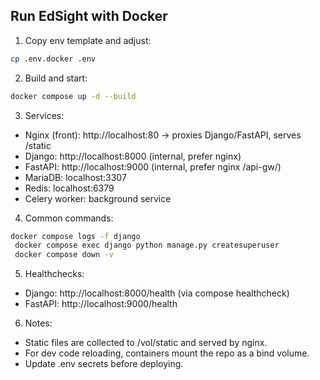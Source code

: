 ## Run EdSight with Docker

1. Copy env template and adjust:
```bash
cp .env.docker .env
```

2. Build and start:
```bash
docker compose up -d --build
```

3. Services:
- Nginx (front): http://localhost:80 -> proxies Django/FastAPI, serves /static
- Django: http://localhost:8000 (internal, prefer nginx)
- FastAPI: http://localhost:9000 (internal, prefer nginx /api-gw/)
- MariaDB: localhost:3307
- Redis: localhost:6379
- Celery worker: background service

4. Common commands:
```bash
docker compose logs -f django
 docker compose exec django python manage.py createsuperuser
 docker compose down -v
```

5. Healthchecks:
- Django: http://localhost:8000/health (via compose healthcheck)
- FastAPI: http://localhost:9000/health

6. Notes:
- Static files are collected to /vol/static and served by nginx.
- For dev code reloading, containers mount the repo as a bind volume.
- Update .env secrets before deploying.

